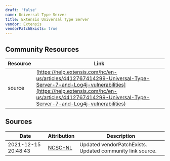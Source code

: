 ```yaml
---
draft: 'false'
name: Universal Type Server
title: Extensis Universal Type Server
vendor: Extensis
vendorPatchExists: true
---
```



## Community Resources
| Resource | Link |
| --- | --- |
| source | [https://help.extensis.com/hc/en-us/articles/4412767414299-Universal-Type-Server-7-and-Log4j-vulnerabilities](https://help.extensis.com/hc/en-us/articles/4412767414299-Universal-Type-Server-7-and-Log4j-vulnerabilities) |


## Sources
| Date | Attribution | Description |
| --- | --- | --- |
| 2021-12-15 20:48:43 | [NCSC-NL](https://github.com/NCSC-NL/log4shell/blob/main/software/README.md) | Updated vendorPatchExists. Updated community link source.  |
